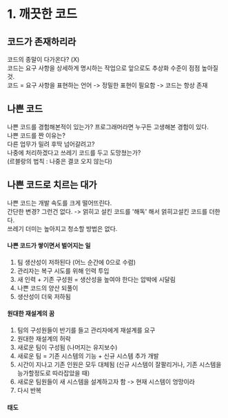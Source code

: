# 1. 깨끗한 코드

## 코드가 존재하리라

코드의 종말이 다가온다? \(X\)  
코드는 요구 사항을 상세하게 명시하는 작업으로 앞으로도 추상화 수준이 점점 높아질 것.  
코드 = 요구 사항을 표현하는 언어 -&gt; 정밀한 표현이 필요함 -&gt; 코드는 항상 존재

## 나쁜 코드

나쁜 코드를 경험해본적이 있는가? 프로그래머라면 누구든  고생해본 경험이 있다.  
나쁜 코드를 짠 이유는?   
다른 업무가 밀려 후딱 넘어갈려고?   
나중에 처리하겠다고 쓰레기 코드를 두고 도망쳤는가?  
\(르블랑의 법칙 : 나중은 결코 오지 않는다\)

## 나쁜 코드로 치르는 대가

나쁜 코드는 개발 속도를 크게 떨어뜨린다.  
간단한 변경? 그런건 없다. -&gt; 얽히고 설킨 코드를 '해독' 해서 얽히고설킨 코드를 더한다.  
쓰레기 더미는 높아지고 청소할 방법은 없다.

#### 나쁜 코드가 쌓이면서 벌어지는 일

1. 팀 생산성이 저하된다 \(어느 순간에 0으로 수렴\)
2. 관리자는 복구 시도를 위해 인력 투입
3. 새 인력 + 기존 구성원 = 생산성을 높여야 한다는 압박에 시달림
4. 나쁜 코드의 양산 되풀이
5. 생산성이 더욱 저하됨

#### 원대한 재설계의 꿈

1. 팀의 구성원들이 반기를 들고 관리자에게 재설계를 요구
2. 원대한 재설계의 허락
3. 새로운 팀이 구성됨 \(나머지는 유지보수\)
4. 새로운 팀 = 기존 시스템의 기능 + 신규 시스템 추가 개발
5. 시간이 지나고 기존 인원은 모두 대체됨 \(신규 시스템이 잘팔리거나, 기존 시스템을 능가할정도로 따라잡았을 때\)
6. 새로운 팀원들이 새 시스템을 설계하고자 함 -&gt; 현재 시스템이 엉망이라
7. 다시 반복

#### 태도





